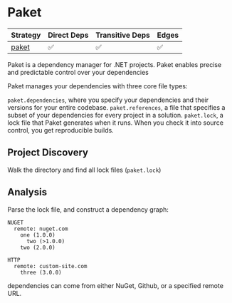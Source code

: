 # Paket

| Strategy          | Direct Deps | Transitive Deps | Edges |
|-------------------|-------------|-----------------|-------|
| [paket](paket.md) | ✅           | ✅               | ✅     |

Paket is a dependency manager for .NET projects. Paket enables precise and predictable control over your dependencies

Paket manages your dependencies with three core file types:

`paket.dependencies`, where you specify your dependencies and their versions for your entire codebase.
`paket.references`, a file that specifies a subset of your dependencies for every project in a solution.
`paket.lock`, a lock file that Paket generates when it runs. When you check it into source control, you get reproducible builds.

## Project Discovery

Walk the directory and find all lock files (`paket.lock`)

## Analysis
Parse the lock file, and construct a dependency graph:

```
NUGET
  remote: nuget.com
    one (1.0.0)
      two (>1.0.0)
    two (2.0.0)

HTTP
  remote: custom-site.com
    three (3.0.0)
```

dependencies can come from either NuGet, Github, or a specified remote URL.